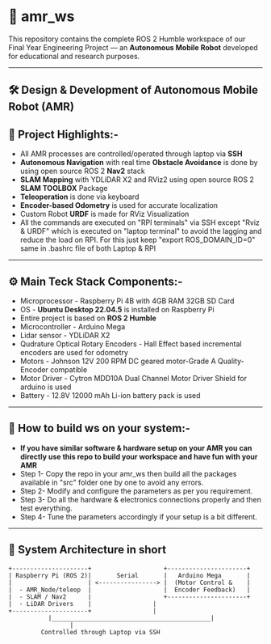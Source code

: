 # 📍 amr_ws

This repository contains the complete ROS 2 Humble workspace of our Final Year Engineering Project — an **Autonomous Mobile Robot** developed for educational and research purposes.

---

## 🛠️ Design & Development of Autonomous Mobile Robot (AMR)

## 🎯 Project Highlights:-

- All AMR processes are controlled/operated through laptop via **SSH**
- **Autonomous Navigation** with real time **Obstacle Avoidance** is done by using open source ROS 2 **Nav2** stack
- **SLAM Mapping** with YDLiDAR X2 and RViz2 using open source ROS 2 **SLAM TOOLBOX** Package
- **Teleoperation** is done via keyboard
- **Encoder-based Odometry** is used for accurate localization 
- Custom Robot **URDF** is made for RViz Visualization
- All the commands are executed on "RPI terminals" via SSH except "Rviz & URDF" which is executed on "laptop terminal" to avoid the lagging and reduce the load on RPI. For this just keep "export ROS_DOMAIN_ID=0" same in .bashrc file of both Laptop & RPI

---

## ⚙️ Main Teck Stack Components:-     
-  Microprocessor - Raspberry Pi 4B with 4GB RAM 32GB SD Card
-  OS - **Ubuntu Desktop 22.04.5** is installed on Raspberry Pi
-  Entire project is based on **ROS 2 Humble**   
-  Microcontroller - Arduino Mega
-  Lidar sensor - YDLiDAR X2 
-  Qudrature Optical Rotary Encoders - Hall Effect based incremental encoders are used for odometry    
-  Motors - Johnson 12V 200 RPM DC geared motor-Grade A Quality-Encoder compatible   
-  Motor Driver - Cytron MDD10A Dual Channel Motor Driver Shield for arduino is used
-  Battery - 12.8V 12000 mAh Li-ion battery pack is used

---

## 🚀 How to build ws on your system:-
-  **If you have similar software & hardware setup on your AMR you can directly use this repo to build your workspace and have fun with your AMR**
-  Step 1- Copy the repo in your amr_ws then build all the packages available in "src" folder one by one to avoid any errors.
-  Step 2- Modify and configure the parameters as per you requirement.  
-  Step 3- Do all the hardware & electronics connections properly and then test everything.
-  Step 4- Tune the parameters accordingly if your setup is a bit different.

--------------------------------------------------------------------

## 🧱 System Architecture in short

```plaintext
+---------------------+                    +----------------------+
| Raspberry Pi (ROS 2)|       Serial       |   Arduino Mega       |
|                     | <----------------> |  (Motor Control &    |
|  - AMR_Node/teleop  |                    |  Encoder Feedback)   |
|  - SLAM / Nav2      |                    +----------------------+
|  - LiDAR Drivers    |					|       
+---------------------+					|
           |____________________________________________|
				 |
		 Controlled through Laptop via SSH		 
